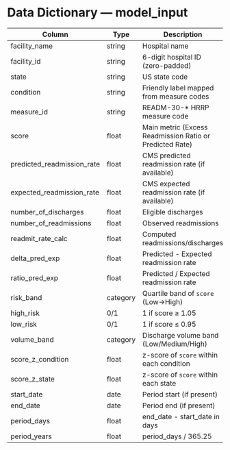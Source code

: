 # Data Dictionary — model_input

| Column                 | Type      | Description |
|------------------------|-----------|-------------|
| facility_name          | string    | Hospital name |
| facility_id            | string    | 6-digit hospital ID (zero-padded) |
| state                  | string    | US state code |
| condition              | string    | Friendly label mapped from measure codes |
| measure_id             | string    | READM-30-* HRRP measure code |
| score                  | float     | Main metric (Excess Readmission Ratio or Predicted Rate) |
| predicted_readmission_rate | float | CMS predicted readmission rate (if available) |
| expected_readmission_rate  | float | CMS expected readmission rate (if available) |
| number_of_discharges   | float     | Eligible discharges |
| number_of_readmissions | float     | Observed readmissions |
| readmit_rate_calc      | float     | Computed readmissions/discharges |
| delta_pred_exp         | float     | Predicted - Expected readmission rate |
| ratio_pred_exp         | float     | Predicted / Expected readmission rate |
| risk_band              | category  | Quartile band of `score` (Low→High) |
| high_risk              | 0/1       | 1 if score ≥ 1.05 |
| low_risk               | 0/1       | 1 if score ≤ 0.95 |
| volume_band            | category  | Discharge volume band (Low/Medium/High) |
| score_z_condition      | float     | z-score of `score` within each condition |
| score_z_state          | float     | z-score of `score` within each state |
| start_date             | date      | Period start (if present) |
| end_date               | date      | Period end (if present) |
| period_days            | float     | end_date - start_date in days |
| period_years           | float     | period_days / 365.25 |